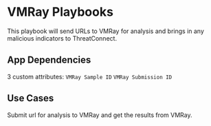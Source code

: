 # VMRay Playbooks
This playbook will send URLs to VMRay for analysis and brings in any malicious indicators to ThreatConnect.

## App Dependencies
3 custom attributes:
`VMRay Sample ID`
`VMRay Submission ID`

## Use Cases
Submit url for analysis to VMRay and get the results from VMRay.
